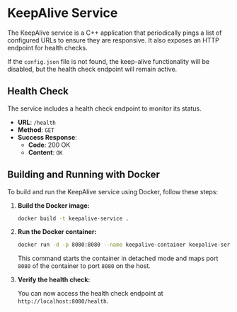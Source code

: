 # KeepAlive Service

The KeepAlive service is a C++ application that periodically pings a list of configured URLs to ensure they are responsive. It also exposes an HTTP endpoint for health checks.

If the `config.json` file is not found, the keep-alive functionality will be disabled, but the health check endpoint will remain active.

## Health Check

The service includes a health check endpoint to monitor its status.

*   **URL**: `/health`
*   **Method**: `GET`
*   **Success Response**:
    *   **Code**: 200 OK
    *   **Content**: `OK`

## Building and Running with Docker

To build and run the KeepAlive service using Docker, follow these steps:

1.  **Build the Docker image:**

    ```sh
    docker build -t keepalive-service .
    ```

2.  **Run the Docker container:**

    ```sh
    docker run -d -p 8080:8080 --name keepalive-container keepalive-service
    ```

    This command starts the container in detached mode and maps port `8080` of the container to port `8080` on the host.

3.  **Verify the health check:**

    You can now access the health check endpoint at `http://localhost:8080/health`.